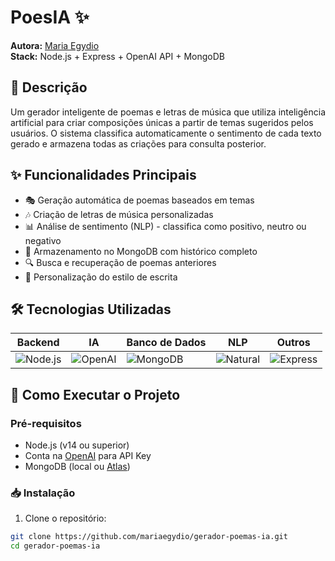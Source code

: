 # PoesIA ✨

**Autora:** [Maria Egydio](https://github.com/mariaegydio)  
**Stack:** Node.js + Express + OpenAI API + MongoDB  

## 📝 Descrição

Um gerador inteligente de poemas e letras de música que utiliza inteligência artificial para criar composições únicas a partir de temas sugeridos pelos usuários. O sistema classifica automaticamente o sentimento de cada texto gerado e armazena todas as criações para consulta posterior.

## ✨ Funcionalidades Principais

- 🎭 Geração automática de poemas baseados em temas
- 🎶 Criação de letras de música personalizadas
- 📊 Análise de sentimento (NLP) - classifica como positivo, neutro ou negativo
- 💾 Armazenamento no MongoDB com histórico completo
- 🔍 Busca e recuperação de poemas anteriores
- 🎨 Personalização do estilo de escrita

## 🛠️ Tecnologias Utilizadas

| Backend         | IA             | Banco de Dados | NLP            | Outros         |
|-----------------|----------------|----------------|----------------|----------------|
| ![Node.js](https://img.shields.io/badge/Node.js-43853D?style=for-the-badge&logo=node.js&logoColor=white) | ![OpenAI](https://img.shields.io/badge/OpenAI-412991?style=for-the-badge&logo=openai&logoColor=white) | ![MongoDB](https://img.shields.io/badge/MongoDB-4EA94B?style=for-the-badge&logo=mongodb&logoColor=white) | ![Natural](https://img.shields.io/badge/Natural_NLP-FF6F61?style=for-the-badge) | ![Express](https://img.shields.io/badge/Express.js-404D59?style=for-the-badge) |

## 🚀 Como Executar o Projeto

### Pré-requisitos

- Node.js (v14 ou superior)
- Conta na [OpenAI](https://openai.com/) para API Key
- MongoDB (local ou [Atlas](https://www.mongodb.com/atlas/database))

### 📥 Instalação

1. Clone o repositório:
```bash
git clone https://github.com/mariaegydio/gerador-poemas-ia.git
cd gerador-poemas-ia
